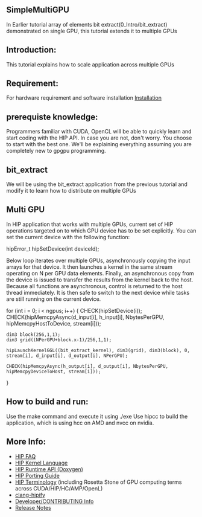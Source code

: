 ## SimpleMultiGPU ###

In Earlier tutorial array of elements bit extract(0_Intro/bit_extract) demonstrated on single GPU, this tutorial extends it to multiple GPUs

## Introduction:

This tutorial explains how to scale application across multiple GPUs

## Requirement:
For hardware requirement and software installation [Installation](https://github.com/ROCm-Developer-Tools/HIP/INSTALL.md) 

## prerequiste knowledge:

Programmers familiar with CUDA, OpenCL will be able to quickly learn and start coding with the HIP API. In case you are not, don't worry. You choose to start with the best one. We'll be explaining everything assuming you are completely new to gpgpu programming.

## bit_extract

We will be using the bit_extract application from the previous tutorial and modify it to learn how to distribute on multiple GPUs

## Multi GPU 

In HIP application that works with multiple GPUs, current set of HIP operations targeted on to which GPU device has to be set explicitly. You can set the current device with the following function:

hipError_t hipSetDevice(int deviceId);

Below loop iterates over multiple GPUs, asynchronously copying the input arrays for that device. It then launches a kernel in the same stream operating on N per GPU data elements. Finally, an asynchronous copy from the device is issued to transfer the results from the kernel back to the host. Because all functions are asynchronous, control is returned to the host thread immediately. It is then safe to switch to the next device while tasks are still running on the current device.

for (int i = 0; i < ngpus; i++)
{
	CHECK(hipSetDevice(i));
	CHECK(hipMemcpyAsync(d_input[i], h_input[i], NbytesPerGPU, hipMemcpyHostToDevice, stream[i]));

	dim3 block(256,1,1);
	dim3 grid((NPerGPU+block.x-1)/256,1,1);

	hipLaunchKernelGGL((bit_extract_kernel), dim3(grid), dim3(block), 0, stream[i], d_input[i], d_output[i], NPerGPU);

	CHECK(hipMemcpyAsync(h_output[i], d_output[i], NbytesPerGPU, hipMemcpyDeviceToHost, stream[i]));
}

## How to build and run:
Use the make command and execute it using ./exe
Use hipcc to build the application, which is using hcc on AMD and nvcc on nvidia.

## More Info:
- [HIP FAQ](https://github.com/ROCm-Developer-Tools/HIP/docs/markdown/hip_faq.md)
- [HIP Kernel Language](https://github.com/ROCm-Developer-Tools/HIP/docs/markdown/hip_kernel_language.md)
- [HIP Runtime API (Doxygen)](http://rocm-developer-tools.github.io/HIP)
- [HIP Porting Guide](https://github.com/ROCm-Developer-Tools/HIP/docs/markdown/hip_porting_guide.md)
- [HIP Terminology](https://github.com/ROCm-Developer-Tools/HIP/docs/markdown/hip_terms.md) (including Rosetta Stone of GPU computing terms across CUDA/HIP/HC/AMP/OpenL)
- [clang-hipify](https://github.com/ROCm-Developer-Tools/HIP/clang-hipify/README.md)
- [Developer/CONTRIBUTING Info](https://github.com/ROCm-Developer-Tools/HIP/CONTRIBUTING.md)
- [Release Notes](https://github.com/ROCm-Developer-Tools/HIP/RELEASE.md)

